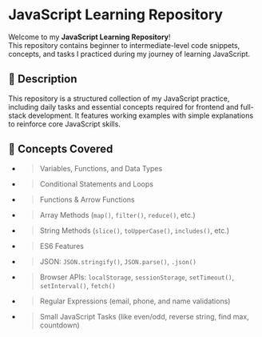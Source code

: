 # JavaScript Learning Repository

Welcome to my **JavaScript Learning Repository**!  
This repository contains beginner to intermediate-level code snippets, concepts, and tasks I practiced during my journey of learning JavaScript.


## 📌 Description

This repository is a structured collection of my JavaScript practice, including daily tasks and essential concepts required for frontend and full-stack development. It features working examples with simple explanations to reinforce core JavaScript skills.



## 📖 Concepts Covered

- > Variables, Functions, and Data Types  
- > Conditional Statements and Loops  
- > Functions & Arrow Functions  
- > Array Methods (`map()`, `filter()`, `reduce()`, etc.)  
- > String Methods (`slice()`, `toUpperCase()`, `includes()`, etc.)  
- > ES6 Features
- > JSON: `JSON.stringify()`, `JSON.parse()`, `.json()`  
- > Browser APIs: `localStorage`, `sessionStorage`, `setTimeout()`, `setInterval()`, `fetch()`  
- > Regular Expressions (email, phone, and name validations)  
- > Small JavaScript Tasks (like even/odd, reverse string, find max, countdown)  

